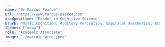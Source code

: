 ```yaml
---
name: "Dr Marcus Pearce"
url: "https://www.marcus-pearce.com"
acadposition: "Reader in Cognitive Science"
blurb: "Music Cognition, Auditory Perception, Empirical Aesthetics, Statistical Learning, Probabilistic Modelling."
themes: ["mcog"]
role: "Academic Associate"
image: "./marcuspearce.jpeg"
---
```


